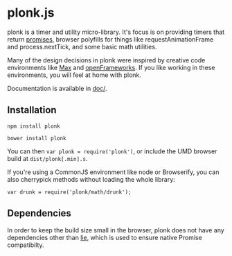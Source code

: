 
# plonk.js

plonk is a timer and utility micro-library. It's focus is on providing timers that return [promises](https://developer.mozilla.org/en-US/docs/Web/JavaScript/Reference/Global_Objects/Promise), browser polyfills for things like requestAnimationFrame and process.nextTick, and some basic math utilities.

Many of the design decisions in plonk were inspired by creative code environments like [Max](https://cycling74.com/products/max/) and [openFrameworks](http://openframeworks.cc/). If you like working in these environments, you will feel at home with plonk.

Documentation is available in [doc/](blob/master/doc/README.md).

## Installation

```npm install plonk```

```bower install plonk```

You can then ```var plonk = require('plonk')```, or include the UMD browser build at ```dist/plonk[.min].s```.

If you're using a CommonJS environment like node or Browserify, you can also cherrypick methods without loading the whole library:

```var drunk = require('plonk/math/drunk');```

## Dependencies

In order to keep the build size small in the browser, plonk does not have any dependencies other than [lie](https://github.com/calvinmetcalf/lie), which is used to ensure native Promise compatibilty. 
